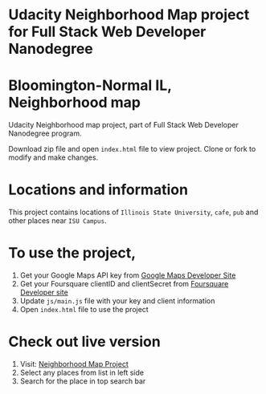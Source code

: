 # Udacity Neighborhood Map project for Full Stack Web Developer Nanodegree

# Bloomington-Normal IL, Neighborhood map

Udacity Neighborhood map project, part of Full Stack Web Developer Nanodegree program.

Download zip file and open `index.html` file to view project. Clone or fork to modify and make changes.

# Locations and information

This project contains locations of `Illinois State University`, `cafe`, `pub` and other places near `ISU Campus`.

# To use the project,

1) Get your Google Maps API key from [Google Maps Developer Site](https://developers.google.com/maps/documentation/javascript/tutorial)
2) Get your Foursquare clientID and clientSecret from [Foursquare Developer site](https://developer.foursquare.com/overview/auth)
3) Update `js/main.js` file with your key and client information
4) Open `index.html` file to use the project


# Check out live version

1. Visit: [Neighborhood Map Project](https://viralj.github.io/neighborhoodmap/) 
2. Select any places from list in left side 
3. Search for the place in top search bar
